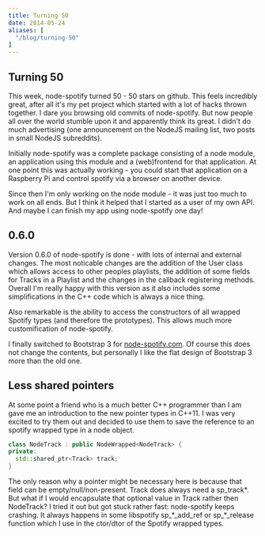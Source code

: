```yaml
---
title: Turning 50
date: 2014-05-24
aliases: [
  "/blog/turning-50"
]
---
```


## Turning 50
This week, node-spotify turned 50 - 50 stars on github. This feels incredibly great, after all it's my pet project which started
with a lot of hacks thrown together. I dare you browsing old commits of node-spotify. But now people all over the world stumble upon
it and apparently think its great. I didn't do much advertising (one announcement on the NodeJS mailing list, two posts in small
NodeJS subreddits).

Initially node-spotify was a complete package consisting of a node module, an application using this module and a (web)frontend for
that application. At one point this was actually working - you could start that application on a Raspberry Pi and control
spotify via a browser on another device.

Since then I'm only working on the node module - it was just too much to work on all ends. But I think it helped that I started as
a user of my own API. And maybe I can finish my app using node-spotify one day!

## 0.6.0
Version 0.6.0 of node-spotify is done - with lots of internal and external changes. The most noticable changes are the addition of the User class which allows access to other peoples playlists, the addition of some fields for Tracks in a Playlist and the changes in the callback registering methods. Overall I'm really happy with this version as it also includes some simplifications in the C++ code which is always a nice thing.

Also remarkable is the ability to access the constructors of all wrapped Spotify types (and therefore the prototypes). This allows
much more customification of node-spotify.

I finally switched to Bootstrap 3 for [node-spotify.com](http://www.node-spotify.com). Of course this does not change the contents, but personally I like the flat design of Bootstrap 3 more than the old one.

## Less shared pointers
At some point a friend who is a much better C++ programmer than I am gave me an introduction to the new pointer types in C++11. I was very excited to try them out and decided to use them to save the reference to an spotify wrapped type in a node object.

```c++
class NodeTrack : public NodeWrapped<NodeTrack> {
private:
  std::shared_ptr<Track> track;
}
```

The only reason why a pointer might be necessary here is because that field can be empty/null/non-present. Track does always need a sp\_track\*. But what if I would encapsulate that optional value in Track rather then NodeTrack? I tried it out but got stuck rather fast: node-spotify keeps crashing. It always happens in some libspotify sp\_\*\_add\_ref or sp\_\*\_release function which I use in the ctor/dtor of the Spotify wrapped types.

